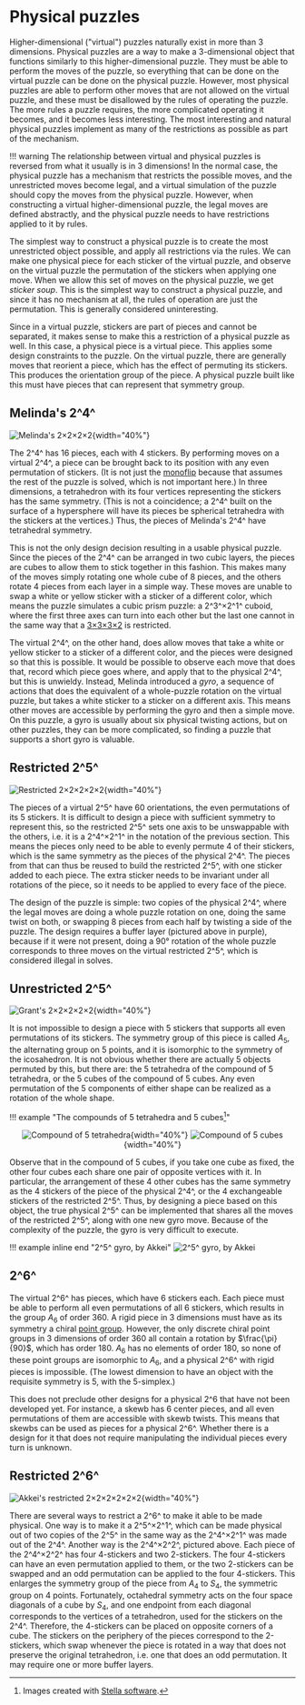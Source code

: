 # Physical puzzles

Higher-dimensional ("virtual") puzzles naturally exist in more than 3 dimensions. Physical puzzles are a way to make a 3-dimensional object that functions similarly to this higher-dimensional puzzle. They must be able to perform the moves of the puzzle, so everything that can be done on the virtual puzzle can be done on the physical puzzle. However, most physical puzzles are able to perform other moves that are not allowed on the virtual puzzle, and these must be disallowed by the rules of operating the puzzle. The more rules a puzzle requires, the more complicated operating it becomes, and it becomes less interesting. The most interesting and natural physical puzzles implement as many of the restrictions as possible as part of the mechanism.

!!! warning
    The relationship between virtual and physical puzzles is reversed from what it usually is in 3 dimensions! In the normal case, the physical puzzle has a mechanism that restricts the possible moves, and the unrestricted moves become legal, and a virtual simulation of the puzzle should copy the moves from the physical puzzle. However, when constructing a virtual higher-dimensional puzzle, the legal moves are defined abstractly, and the physical puzzle needs to have restrictions applied to it by rules.

The simplest way to construct a physical puzzle is to create the most unrestricted object possible, and apply all restrictions via the rules. We can make one physical piece for each sticker of the virtual puzzle, and observe on the virtual puzzle the permutation of the stickers when applying one move. When we allow this set of moves on the physical puzzle, we get *sticker soup*. This is the simplest way to construct a physical puzzle, and since it has no mechanism at all, the rules of operation are just the permutation. This is generally considered uninteresting.

Since in a virtual puzzle, stickers are part of pieces and cannot be separated, it makes sense to make this a restriction of a physical puzzle as well. In this case, a physical piece is a virtual piece. This applies some design constraints to the puzzle. On the virtual puzzle, there are generally moves that reorient a piece, which has the effect of permuting its stickers. This produces the orientation group of the piece. A physical puzzle built like this must have pieces that can represent that symmetry group.

## Melinda's 2^4^

![Melinda's 2×2×2×2](https://assets.hypercubing.xyz/img/phys/melinda_2x2x2x2_render.png){width="40%"}

The 2^4^ has 16 pieces, each with 4 stickers. By performing moves on a virtual 2^4^, a piece can be brought back to its position with any even permutation of stickers. (It is not just the [monoflip](/theory/invariants.md#monoflip) because that assumes the rest of the puzzle is solved, which is not important here.) In three dimensions, a tetrahedron with its four vertices representing the stickers has the same symmetry. (This is not a coincidence; a 2^4^ built on the surface of a hypersphere will have its pieces be spherical tetrahedra with the stickers at the vertices.) Thus, the pieces of Melinda's 2^4^ have tetrahedral symmetry.

This is not the only design decision resulting in a usable physical puzzle. Since the pieces of the 2^4^ can be arranged in two cubic layers, the pieces are cubes to allow them to stick together in this fashion. This makes many of the moves simply rotating one whole cube of 8 pieces, and the others rotate 4 pieces from each layer in a simple way. These moves are unable to swap a white or yellow sticker with a sticker of a different color, which means the puzzle simulates a cubic prism puzzle: a 2^3^×2^1^ cuboid, where the first three axes can turn into each other but the last one cannot in the same way that a [3×3×3×2](/puzzles/physical/2x3x3x3.md) is restricted.

The virtual 2^4^, on the other hand, does allow moves that take a white or yellow sticker to a sticker of a different color, and the pieces were designed so that this is possible. It would be possible to observe each move that does that, record which piece goes where, and apply that to the physical 2^4^, but this is unwieldy. Instead, Melinda introduced a *gyro*, a sequence of actions that does the equivalent of a whole-puzzle rotation on the virtual puzzle, but takes a white sticker to a sticker on a different axis. This means other moves are accessible by performing the gyro and then a simple move. On this puzzle, a gyro is usually about six physical twisting actions, but on other puzzles, they can be more complicated, so finding a puzzle that supports a short gyro is valuable.

## Restricted 2^5^

![Restricted 2×2×2×2×2](https://assets.hypercubing.xyz/img/phys/restricted_22222_grant.png){width="40%"}

The pieces of a virtual 2^5^ have 60 orientations, the even permutations of its 5 stickers. It is difficult to design a piece with sufficient symmetry to represent this, so the restricted 2^5^ sets one axis to be unswappable with the others, i.e. it is a 2^4^×2^1^ in the notation of the previous section. This means the pieces only need to be able to evenly permute 4 of their stickers, which is the same symmetry as the pieces of the physical 2^4^. The pieces from that can thus be reused to build the restricted 2^5^, with one sticker added to each piece. The extra sticker needs to be invariant under all rotations of the piece, so it needs to be applied to every face of the piece.

The design of the puzzle is simple: two copies of the physical 2^4^, where the legal moves are doing a whole puzzle rotation on one, doing the same twist on both, or swapping 8 pieces from each half by twisting a side of the puzzle. The design requires a buffer layer (pictured above in purple), because if it were not present, doing a 90° rotation of the whole puzzle corresponds to three moves on the virtual restricted 2^5^, which is considered illegal in solves.

## Unrestricted 2^5^

![Grant's 2×2×2×2×2](https://assets.hypercubing.xyz/img/phys/grant_22222_2.png){width="40%"}

It is not impossible to design a piece with 5 stickers that supports all even permutations of its stickers. The symmetry group of this piece is called $A_5$, the alternating group on 5 points, and it is isomorphic to the symmetry of the icosahedron. It is not obvious whether there are actually 5 objects permuted by this, but there are: the 5 tetrahedra of the compound of 5 tetrahedra, or the 5 cubes of the compound of 5 cubes. Any even permutation of the 5 components of either shape can be realized as a rotation of the whole shape.

!!! example "The compounds of 5 tetrahedra and 5 cubes[^1]"
    <center>
    ![Compound of 5 tetrahedra](https://assets.hypercubing.xyz/img/phys/shapes/compound_of_five_tetrahedra.png){width="40%"}
    ![Compound of 5 cubes](https://assets.hypercubing.xyz/img/phys/shapes/compound_of_five_cubes.png){width="40%"}
    </center>

Observe that in the compound of 5 cubes, if you take one cube as fixed, the other four cubes each share one pair of opposite vertices with it. In particular, the arrangement of these 4 other cubes has the same symmetry as the 4 stickers of the piece of the physical 2^4^, or the 4 exchangeable stickers of the restricted 2^5^. Thus, by designing a piece based on this object, the true physical 2^5^ can be implemented that shares all the moves of the restricted 2^5^, along with one new gyro move. Because of the complexity of the puzzle, the gyro is very difficult to execute.

!!! example inline end "2^5^ gyro, by Akkei"
    ![2^5^ gyro, by Akkei](https://assets.hypercubing.xyz/img/phys/5d_gyro.gif)

## 2^6^

The virtual 2^6^ has pieces, which have 6 stickers each. Each piece must be able to perform all even permutations of all 6 stickers, which results in the group $A_6$ of order 360. A rigid piece in 3 dimensions must have as its symmetry a chiral [point group](https://en.wikipedia.org/wiki/Point_groups_in_three_dimensions). However, the only discrete chiral point groups in 3 dimensions of order 360 all contain a rotation by $\frac{\pi}{90}$, which has order 180. $A_6$ has no elements of order 180, so none of these point groups are isomorphic to $A_6$, and a physical 2^6^ with rigid pieces is impossible. (The lowest dimension to have an object with the requisite symmetry is 5, with the 5-simplex.)

This does not preclude other designs for a physical 2^6 that have not been developed yet. For instance, a skewb has 6 center pieces, and all even permutations of them are accessible with skewb twists. This means that skewbs can be used as pieces for a physical 2^6^. Whether there is a design for it that does not require manipulating the individual pieces every turn is unknown.

## Restricted 2^6^

![Akkei's restricted 2×2×2×2×2×2](https://assets.hypercubing.xyz/img/phys/akkei_2422.png){width="40%"}

There are several ways to restrict a 2^6^ to make it able to be made physical. One way is to make it a 2^5^×2^1^, which can be made physical out of two copies of the 2^5^ in the same way as the 2^4^×2^1^ was made out of the 2^4^. Another way is the 2^4^×2^2^, pictured above. Each piece of the 2^4^×2^2^ has four 4-stickers and two 2-stickers. The four 4-stickers can have an even permutation applied to them, or the two 2-stickers can be swapped and an odd permutation can be applied to the four 4-stickers. This enlarges the symmetry group of the piece from $A_4$ to $S_4$, the symmetric group on 4 points. Fortunately, octahedral symmetry acts on the four space diagonals of a cube by $S_4$, and one endpoint from each diagonal corresponds to the vertices of a tetrahedron, used for the stickers on the 2^4^. Therefore, the 4-stickers can be placed on opposite corners of a cube. The stickers on the periphery of the pieces correspond to the 2-stickers, which swap whenever the piece is rotated in a way that does not preserve the original tetrahedron, i.e. one that does an odd permutation. It may require one or more buffer layers.


[^1]: Images created with [Stella software](http://www.software3d.com/Stella.php).
